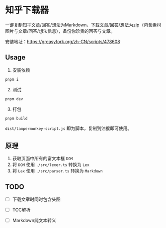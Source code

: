 # 知乎下载器

一键复制知乎文章/回答/想法为Markdown，下载文章/回答/想法为zip（包含素材图片与文章/回答/想法信息），备份你珍贵的回答与文章。

安装地址：<https://greasyfork.org/zh-CN/scripts/478608>

## Usage

1. 安装依赖

```bash
pnpm i
```

2. 测试

```bash
pnpm dev
```

3. 打包

```bash
pnpm build
```

`dist/tampermonkey-script.js` 即为脚本，复制到油猴即可使用。


## 原理

1. 获取页面中所有的富文本框 `DOM`
2. 将 `DOM` 使用 `./src/lexer.ts` 转换为 `Lex`
3. 将 `Lex` 使用 `./src/parser.ts` 转换为 `Markdown`


## TODO

- [ ] 下载文章时同时包含头图
- [ ] TOC解析
- [ ] Markdown纯文本转义

